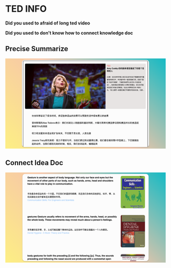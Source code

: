 # TED INFO

**Did you used to afraid of long ted video**

**Did you used to don't know how to connect knowledge doc**

## Precise Summarize
![summarize](./public/tedinfo2.png)

## Connect Idea Doc
![idea](./public/tedinfo3.png)
